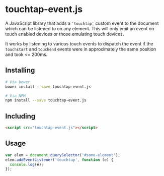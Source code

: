 # touchtap-event.js

A JavaScript library that adds a `'touchtap'` custom event to the document which can be listened to on any element. This will only emit an event on touch enabled devices or those emulating touch devices.

It works by listening to various touch events to dispatch the event if the `touchstart` and `touchend` events were in approximately the same position and took <= 200ms.

## Installing

```bash
# Via bower
bower install --save touchtap-event.js

# Via NPM
npm install --save touchtap-event.js
```

## Including

```html
<script src="touchtap-event.js"></script>
```

## Usage

```javascript
var elem = document.querySelector('#some-element');
elem.addEventListener('touchtap', function (e) {
  console.log(e);
});
```
